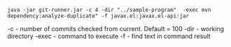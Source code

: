 `java -jar git-runner.jar -c 4 -dir "../sample-program"  -exec mvn dependency:analyze-duplicate" -f javax.el:javax.el-api:jar`


-c - number of commits checked from current. Default = 100
-dir - working directory
-exec - command to execute
-f - find text in command result

